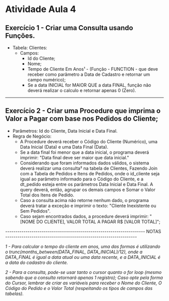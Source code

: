 # Atividade Aula 4

## Exercício 1 - Criar uma Consulta usando Funções.
- Tabela: Clientes: 
  - Campos:
    - Id do Cliente;
    - Nome;
    - Tempo de Cliente Em Anos¹ - (Função - FUNCTION - que deve receber como parâmetro a Data de Cadastro e retornar um campo numérico);
    - Se a data INICIAL for MAIOR QUE a data FINAL, função não deverá realizar o calculo e retornar apenas 0  (Zero).
   
---

## Exercício 2 - Criar uma Procedure que imprima o Valor a Pagar com base nos Pedidos do Cliente;
- Parâmetros: Id do Cliente, Data Inicial e Data Final.
- Regra de Negócio: 
  - A Procedure deverá receber o Código do Cliente (Numérico), uma Data Inicial (Data) e uma Data Final (Data).
  - Se a data final foi menor que a data inicial, o programa deverá imprimir: "Data final deve ser maior que data inicial."
  - Considerando que foram informados dados válidos, o sistema deverá realizar uma consulta² na tabela de Clientes, Fazendo Join com a Tabela de Pedidos e Itens de Pedidos, onde o id_cliente seja igual ao parâmetro informado para o Código do Cliente, e a dt_pedido esteja entre os parâmetros Data Inicial e Data Final. A query deverá, então, agrupar os demais campos e Somar o Valor Total dos Itens de Pedido.
  - Caso a consulta acima não retorne nenhum dado, o programa deverá tratar a exceção e imprimir o texto: "Cliente Inexistente ou Sem Pedidos".
  - Caso sejam encontrados dados, a procedure deverá imprimir:
    "[NOME DO CLIENTE], VALOR TOTAL A PAGAR R$ [VALOR TOTAL]";
    
--------------------------------------------------------------------- NOTAS -----------------------------------------------------------------

*1 - Para calcular o tempo do cliente em anos, uma das formas é utilizando o trunc(months_between(DATA_FINAL, DATA_INICIAL)/12), onde a DATA_FINAL é igual a data atual ou uma data recente, e a DATA_INICIAL é a data do cadastro do cliente.*

*2 - Para a consulta, pode-se usar tanto o cursor quanto o for loop (mesmo sabendo que a consulta retornará apenas 1 registro); Caso opte pela forma do Cursor, lembrar de criar as variáveis para receber o Nome do Cliente, O Código do Pedido e o Valor Total (respeitando os tipos de campos das tabelas).*
